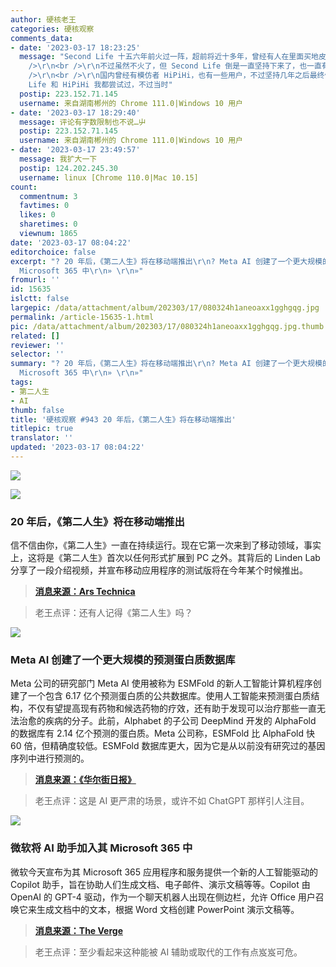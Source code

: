 ```yaml
---
author: 硬核老王
categories: 硬核观察
comments_data:
- date: '2023-03-17 18:23:25'
  message: "Second Life 十五六年前火过一阵，超前将近十多年，曾经有人在里面买地皮建房子卖钱，赚了上百万，引起不小的轰动，很多公司、机构都曾经宣布入驻。不过和现在的元宇宙一样，发展条件终究还不够不成熟，火了一阵后机归于沉寂。<br
    />\r\n<br />\r\n不过虽然不火了，但 Second Life 倒是一直坚持下来了，也一直有些人玩（据说目前月活用户一百万），Youtube 上面一直人上传新的视频，感觉他们主要是把这个当作模拟人生那种捏人游戏玩了。<br
    />\r\n<br />\r\n国内曾经有模仿者 HiPiHi，也有一些用户，不过坚持几年之后最终倒闭了。<br />\r\n<br />\r\nSecond
    Life 和 HiPiHi 我都尝试过，不过当时"
  postip: 223.152.71.145
  username: 来自湖南郴州的 Chrome 111.0|Windows 10 用户
- date: '2023-03-17 18:29:40'
  message: 评论有字数限制也不说…屮
  postip: 223.152.71.145
  username: 来自湖南郴州的 Chrome 111.0|Windows 10 用户
- date: '2023-03-17 23:49:57'
  message: 我扩大一下
  postip: 124.202.245.30
  username: linux [Chrome 110.0|Mac 10.15]
count:
  commentnum: 3
  favtimes: 0
  likes: 0
  sharetimes: 0
  viewnum: 1865
date: '2023-03-17 08:04:22'
editorchoice: false
excerpt: "? 20 年后，《第二人生》将在移动端推出\r\n? Meta AI 创建了一个更大规模的预测蛋白质数据库\r\n? 微软将 AI 助手加入其
  Microsoft 365 中\r\n» \r\n»"
fromurl: ''
id: 15635
islctt: false
largepic: /data/attachment/album/202303/17/080324h1aneoaxx1gghgqg.jpg
permalink: /article-15635-1.html
pic: /data/attachment/album/202303/17/080324h1aneoaxx1gghgqg.jpg.thumb.jpg
related: []
reviewer: ''
selector: ''
summary: "? 20 年后，《第二人生》将在移动端推出\r\n? Meta AI 创建了一个更大规模的预测蛋白质数据库\r\n? 微软将 AI 助手加入其
  Microsoft 365 中\r\n» \r\n»"
tags:
- 第二人生
- AI
thumb: false
title: '硬核观察 #943 20 年后，《第二人生》将在移动端推出'
titlepic: true
translator: ''
updated: '2023-03-17 08:04:22'
---
```


![](/data/attachment/album/202303/17/080324h1aneoaxx1gghgqg.jpg)


![](/data/attachment/album/202303/17/080333zvkvyroormynrgdk.jpg)


### 20 年后，《第二人生》将在移动端推出


信不信由你，《第二人生》一直在持续运行。现在它第一次来到了移动领域，事实上，这将是《第二人生》首次以任何形式扩展到 PC 之外。其背后的 Linden Lab 分享了一段介绍视频，并宣布移动应用程序的测试版将在今年某个时候推出。



> 
> **[消息来源：Ars Technica](https://arstechnica.com/gaming/2023/03/20-years-later-second-life-is-launching-on-mobile/)**
> 
> 
> 



> 
> 老王点评：还有人记得《第二人生》吗？
> 
> 
> 


![](/data/attachment/album/202303/17/080345xavw4lb4zbbjdba6.jpg)


### Meta AI 创建了一个更大规模的预测蛋白质数据库


Meta 公司的研究部门 Meta AI 使用被称为 ESMFold 的新人工智能计算机程序创建了一个包含 6.17 亿个预测蛋白质的公共数据库。使用人工智能来预测蛋白质结构，不仅有望提高现有药物和候选药物的疗效，还有助于发现可以治疗那些一直无法治愈的疾病的分子。此前，Alphabet 的子公司 DeepMind 开发的 AlphaFold 的数据库有 2.14 亿个预测的蛋白质。Meta 公司称，ESMFold 比 AlphaFold 快 60 倍，但精确度较低。ESMFold 数据库更大，因为它是从以前没有研究过的基因序列中进行预测的。



> 
> **[消息来源：《华尔街日报》](https://www.wsj.com/articles/meta-ai-unlocks-hundreds-of-millions-of-proteins-to-aid-drug-discovery-d0ef32fa)**
> 
> 
> 



> 
> 老王点评：这是 AI 更严肃的场景，或许不如 ChatGPT 那样引人注目。
> 
> 
> 


![](/data/attachment/album/202303/17/080357olcgoleod8evvumt.jpg)


### 微软将 AI 助手加入其 Microsoft 365 中


微软今天宣布为其 Microsoft 365 应用程序和服务提供一个新的人工智能驱动的 Copilot 助手，旨在协助人们生成文档、电子邮件、演示文稿等等。Copilot 由 OpenAI 的 GPT-4 驱动，作为一个聊天机器人出现在侧边栏，允许 Office 用户召唤它来生成文档中的文本，根据 Word 文档创建 PowerPoint 演示文稿等。



> 
> **[消息来源：The Verge](https://www.theverge.com/2023/3/16/23642833/microsoft-365-ai-copilot-word-outlook-teams)**
> 
> 
> 



> 
> 老王点评：至少看起来这种能被 AI 辅助或取代的工作有点岌岌可危。
> 
> 
>